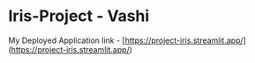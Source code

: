 # Iris-Project - Vashi


My Deployed Application link - [https://project-iris.streamlit.app/] (https://project-iris.streamlit.app/)
